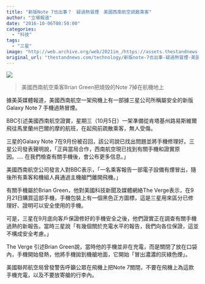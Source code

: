```yaml
---
title: "新版Note 7也出事？　疑過熱冒煙　美國西南航空疏散乘客"
author: "立場報道"
date: "2016-10-06T08:50:00"
categories:
  - "科技"
tags:
  - "三星"
image: "http://web.archive.org/web/2021im_/https://assets.thestandnews.com/media/photos/SAMSUNG-20161006_XRNHE.png"
original_url: "thestandnews.com/technology/新版note-7也出事-疑過熱冒煙-美國西南航空疏散乘客"
---
```

![](http://web.archive.org/web/2021im_/https://assets.thestandnews.com/media/photos/SAMSUNG-20161006_XRNHE.png)
> 美國西南航空乘客Brian Green把燒毁的Note 7掉在航機地上

據美英媒體報道，美國西南航空一架飛機上有一部據三星公司所稱屬安全的新版Galaxy Note 7 手機過熱冒煙。

BBC引述美國西南航空證實，星期三（10月5日）一架凖備從肯塔基州路易斯維爾飛往馬里蘭州巴爾的摩的航班，在起飛前疏散乘客，無人受傷。

三星的Galaxy Note 7在9月份被召回，該公司說已找出問題並將手機修理好。三星公司發表聲明說，「正與當局合作，西南航空現已找到有關手機和證實原因。.... 在我們檢查有關手機後，會公布更多信息。」

美國西南航空公司發言人對BBC表示，「一名乘客報告一部電子設備有煙冒出，隨後所有乘客和機組人員通過主機艙門離開飛機。」

有關手機屬於Brian Green，他對美國科技新聞及媒體網絡The Verge表示，在9月21日購買這部手機，手機包裝上有一個黑色正方圖標，這是三星用來區分已修理好、證明可以安全使用的手機。

可是，三星在9月底向客戶保證修好的手機安全之後，他們證實正在調查有關手機過熱的新報告。當時三星說「有幾個關於充電水平的報告，我們向各位保證，這並不構成安全考慮。」

The Verge 引述Brian Green說，當時他的手機並非在充電，而是關閉了放在口袋內，手機開始發熱，他將手機拋到機艙地面，它開始「冒出濃濃的灰綠色煙」。

美國聯邦航空局曾發警告呼籲公眾在飛機上把Note 7關閉，不要在飛機上為這款手機充電，以及不要放寄艙的行李內。